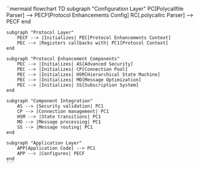 ``mermaid
flowchart TD
    subgraph "Configuration Layer"
        PC[Polycallfile Parser] --> PECF[Protocol Enhancements Config]
        RC[.polycallrc Parser] --> PECF
    end
    
    subgraph "Protocol Layer"
        PECF --> |Initializes| PEC[Protocol Enhancements Context]
        PEC --> |Registers callbacks with| PC1[Protocol Context]
    end
    
    subgraph "Protocol Enhancement Components"
        PEC --> |Initializes| AS[Advanced Security]
        PEC --> |Initializes| CP[Connection Pool]
        PEC --> |Initializes| HSM[Hierarchical State Machine]
        PEC --> |Initializes| MO[Message Optimization]
        PEC --> |Initializes| SS[Subscription System]
    end
    
    subgraph "Component Integration"
        AS --> |Security validation| PC1
        CP --> |Connection management| PC1
        HSM --> |State transitions| PC1
        MO --> |Message processing| PC1
        SS --> |Message routing| PC1
    end
    
    subgraph "Application Layer"
        APP[Application Code] --> PC1
        APP --> |Configures| PECF
    end
    ```
